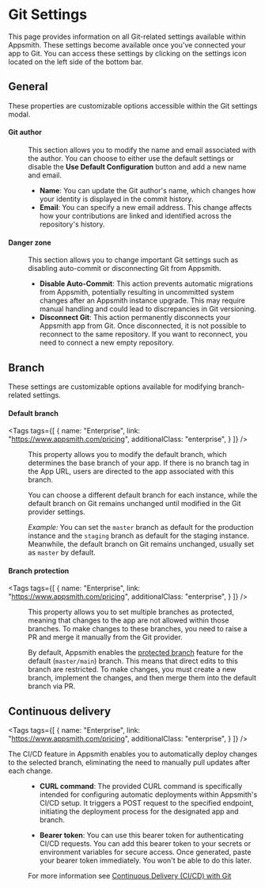 # Git Settings

This page provides information on all Git-related settings available within Appsmith. These settings become available once you've connected your app to Git. You can access these settings by clicking on the settings icon located on the left side of the bottom bar.


<ZoomImage src="/img/git-settings.png" alt="" caption="" />


## General

These properties are customizable options accessible within the Git settings modal.





#### Git author

<dd>

This section allows you to modify the name and email associated with the author. You can choose to either use the default settings or disable the **Use Default Configuration** button and add a new name and email.

* **Name**: You can update the Git author's name, which changes how your identity is displayed in the commit history. 
* **Email**: You can specify a new email address. This change affects how your contributions are linked and identified across the repository's history.

</dd>

#### Danger zone

<dd>

This section allows you to change important Git settings such as disabling auto-commit or disconnecting Git from Appsmith.

* **Disable Auto-Commit**: This action prevents automatic migrations from Appsmith, potentially resulting in uncommitted system changes after an Appsmith instance upgrade. This may require manual handling and could lead to discrepancies in Git versioning.
* **Disconnect Git**: This action permanently disconnects your Appsmith app from Git. Once disconnected, it is not possible to reconnect to the same repository. If you want to reconnect, you need to connect a new empty repository.





</dd>

## Branch

These settings are customizable options available for modifying branch-related settings.






<div className="tag-wrapper">


#### Default branch 

<Tags
  tags={[
    {
      name: "Enterprise",
      link: "https://www.appsmith.com/pricing",
      additionalClass: "enterprise",
    }
  ]}
/>

</div>

<dd>

This property allows you to modify the default branch, which determines the base branch of your app. If there is no branch tag in the App URL, users are directed to the app associated with this branch.

You can choose a different default branch for each instance, while the default branch on Git remains unchanged until modified in the Git provider settings.

*Example:* You can set the `master` branch as default for the production instance and the `staging` branch as default for the staging instance. Meanwhile, the default branch on Git remains unchanged, usually set as `master` by default.

</dd>



<div className="tag-wrapper">


#### Branch protection

<Tags
  tags={[
    {
      name: "Enterprise",
      link: "https://www.appsmith.com/pricing",
      additionalClass: "enterprise",
    }
  ]}
/>

</div>

<dd>


This property allows you to set multiple branches as protected, meaning that changes to the app are not allowed within those branches. To make changes to these branches, you need to raise a PR and merge it manually from the Git provider.


By default, Appsmith enables the [protected branch](#change-protected-branch) feature for the default (`master/main`) branch. This means that direct edits to this branch are restricted. To make changes, you must create a new branch, implement the changes, and then merge them into the default branch via PR.


</dd>




<div className="tag-wrapper">


## Continuous delivery


<Tags
  tags={[
    {
      name: "Enterprise",
      link: "https://www.appsmith.com/pricing",
      additionalClass: "enterprise",
    }
  ]}
/>

</div>



The CI/CD feature in Appsmith enables you to automatically deploy changes to the selected branch, eliminating the need to manually pull updates after each change.


<dd>

* **CURL command**: The provided CURL command is specifically intended for configuring automatic deployments within Appsmith's CI/CD setup. It triggers a POST request to the specified endpoint, initiating the deployment process for the designated app and branch.

* **Bearer token**: You can use this bearer token for authenticating CI/CD requests. You can add this bearer token to your secrets or environment variables for secure access. Once generated, paste your bearer token immediately. You won't be able to do this later.


For more information see [Continuous Delivery (CI/CD) with Git](/advanced-concepts/version-control-with-git/cd-with-git)



</dd>
